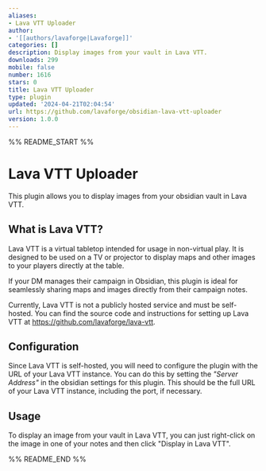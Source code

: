 ```yaml
---
aliases:
- Lava VTT Uploader
author:
- '[[authors/lavaforge|Lavaforge]]'
categories: []
description: Display images from your vault in Lava VTT.
downloads: 299
mobile: false
number: 1616
stars: 0
title: Lava VTT Uploader
type: plugin
updated: '2024-04-21T02:04:54'
url: https://github.com/lavaforge/obsidian-lava-vtt-uploader
version: 1.0.0
---
```


%% README_START %%

# Lava VTT Uploader

This plugin allows you to display images from your obsidian vault in Lava VTT.

## What is Lava VTT?

Lava VTT is a virtual tabletop intended for usage in non-virtual play. It is
designed to be used on a TV or projector to display maps and other images to
your players directly at the table.

If your DM manages their campaign in Obsidian, this plugin is ideal for
seamlessly sharing maps and images directly from their campaign notes.

Currently, Lava VTT is not a publicly hosted service and must be self-hosted.
You can find the source code and instructions for setting up Lava VTT at
https://github.com/lavaforge/lava-vtt.

## Configuration

Since Lava VTT is self-hosted, you will need to configure the plugin with the
URL of your Lava VTT instance. You can do this by setting the _"Server Address"_
in the obsidian settings for this plugin. This should be the full URL of your
Lava VTT instance, including the port, if necessary.

## Usage

To display an image from your vault in Lava VTT, you can just right-click on the
image in one of your notes and then click "Display in Lava VTT".


%% README_END %%